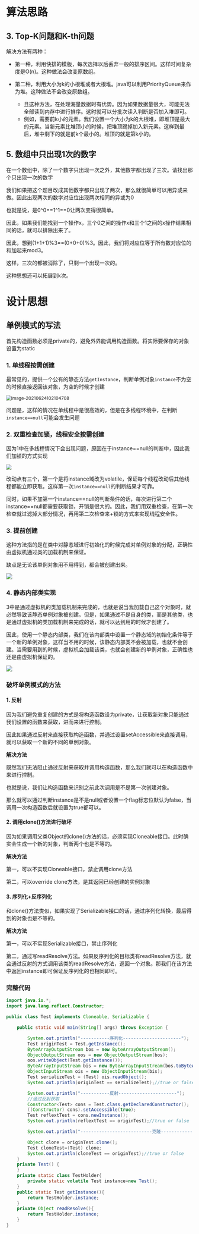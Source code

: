# 算法思路

## 3. Top-K问题和K-th问题

解决方法有两种：

- 第一种，利用快排的模版，每次选择以后丢弃一般的排序区间。这样时间复杂度是O(n)。这种做法会改变原数组。

- 第二种，利用大小为k的小根堆或者大根堆。java可以利用PriorityQueue来作为堆。这种做法不会改变原数组。
  - 且这种方法，在处理海量数据时有优势。因为如果数据量很大，可能无法全部读到内存中进行排序。这时就可以分批次读入判断是否加入堆即可。
  - 例如，需要前k小的元素。我们设置一个大小为k的大根堆，即堆顶是最大的元素。当新元素比堆顶小的时候，把堆顶踢掉加入新元素。这样到最后，堆中剩下的就是前k个最小的。堆顶的就是第k小的。

## 5. 数组中只出现1次的数字

在一个数组中，除了一个数字只出现一次之外，其他数字都出现了三次。请找出那个只出现一次的数字

我们如果把这个题目改成其他数字都只出现了两次，那么就很简单可以用异或来做。因此出现两次的数字对应位出现两次相同的异或为0

也就是说，是0^0==1^1==0让两次变得很简单。

因此，如果我们能找到一个操作x，三个0之间的操作x和三个1之间的x操作结果相同的话，就可以排除出来了。

因此，想到(1+1+1)%3==(0+0+0)%3。因此，我们将对应位等于所有数对应位的和加起来mod3。

这样，三次的都被消除了，只剩一个出现一次的。

这种思想还可以拓展到k次。

# 设计思想

## 单例模式的写法

首先构造函数必须是private的，避免外界能调用构造函数。将实际要保存的对象设置为static

### 1. 单线程按需创建

最常见的，提供一个公有的静态方法`getInstance`，判断单例对象`instance`不为空的时候直接返回该对象，为空的时候才创建

<img src="/Users/zhangshuyu/Library/Application Support/typora-user-images/image-20210624102104708.png" alt="image-20210624102104708" style="zoom:85%;" />

问题是，这样的情况在单线程中是很高效的，但是在多线程环境中，在判断`instance==null`可能会发生问题

### 2. 双重检查加锁，线程安全按需创建

因为1中在多线程情况下会出现问题，原因在于instance==null的判断中，因此我们加锁的方式实现

<img src="https://raw.githubusercontent.com/hattori7243/img/master/20210624102503.png" style="zoom:85%;" />

改动点有三个，第一个是将instance域改为volatile，保证每个线程改动后其他线程都能立即获取。这样第一次`instance==null`的判断结果才可靠。

同时，如果不加第一个instance==null的判断条件的话，每次进行第二个instance==null都需要获取锁，开销是很大的。因此，我们用双重检查，在第一次检查就过滤掉大部分情况，再用第二次检查来+锁的方式来实现线程安全性。

### 3. 提前创建

这种方法指的是在类中对静态域进行初始化的时候完成对单例对象的分配，正确性由虚拟机通过类的加载机制来保证。

缺点是无论该单例对象用不用得到，都会被创建出来。

![](https://raw.githubusercontent.com/hattori7243/img/master/20210624103038.png)

### 4. 静态内部类实现

3中是通过虚拟机的类加载机制来完成的，也就是说当我加载自己这个对象时，就必然导致该静态单例对象被创建。但是，如果通过不是自身的类，而是其他类，也是通过虚拟机的类加载机制来完成的话，就可以达到用的时候才创建了。

因此，使用一个静态内部类，我们在该内部类中设置一个静态域的初始化条件等于一个新的单例对象，这样当不用的时候，该静态内部类不会被加载，也就不会创建。当需要用到的时候，虚拟机会加载该类，也就会创建新的单例对象，正确性也还是由虚拟机保证的。

![](https://raw.githubusercontent.com/hattori7243/img/master/20210624103424.png)

### 破坏单例模式的方法

#### 1. 反射

因为我们避免重复创建的方式是将构造函数设为private，让获取新对象只能通过我们设置的函数来获取，进而来进行控制。

因此如果通过反射来直接获取构造函数，并通过设置setAccessible来直接调用，就可以获取一个新的不同的单例对象。

**解决方法**

既然我们无法阻止通过反射来获取并调用构造函数，那么我们就可以在构造函数中来进行控制。

也就是说，我们让构造函数来识别之前此次调用是不是第一次创建对象。

那么就可以通过判断instance是不是null或者设置一个flag标志位默认为false，当调用一次构造函数后就设置为true都可以。

#### 2. 调用clone()方法进行破坏

因为如果调用父类Object的clone()方法的话，必须实现Cloneable接口。此时确实会生成一个新的对象，判断两个也是不等的。

**解决方法**

第一，可以不实现Cloneable接口，禁止调用clone方法

第二，可以override clone方法，是其返回已经创建的实例对象

#### 3. 序列化+反序列化

和clone()方法类似，如果实现了Serializable接口的话，通过序列化转换，最后得到的对象也是不等的。

**解决方法**

第一，可以不实现Serializable接口，禁止序列化

第二，通过写readResolve方法。如果反序列化的目标类有readResolve方法，就会通过反射的方式调用该类的readResolve方法，返回一个对象。那我们在该方法中返回instance即可保证反序列化的也相同即可。

### 完整代码

```Java
import java.io.*;
import java.lang.reflect.Constructor;

public class Test implements Cloneable, Serializable {

    public static void main(String[] args) throws Exception {

        System.out.println("-----------序列化----------------------");
        Test originTest = Test.getInstance();
        ByteArrayOutputStream bos = new ByteArrayOutputStream();
        ObjectOutputStream oos = new ObjectOutputStream(bos);
        oos.writeObject(Test.getInstance());
        ByteArrayInputStream bis = new ByteArrayInputStream(bos.toByteArray());
        ObjectInputStream ois = new ObjectInputStream(bis);
        Test serializeTest = (Test) ois.readObject();
        System.out.println(originTest == serializeTest);//true or false

        System.out.println("-----------反射----------------------");
        //通过反射获取
        Constructor<Test> cons = Test.class.getDeclaredConstructor();
        ((Constructor) cons).setAccessible(true);
        Test reflextTest = cons.newInstance();
        System.out.println(reflextTest == originTest);//true or false

        System.out.println("---------------------------克隆----------------------");

        Object clone = originTest.clone();
        Test cloneTest=(Test) clone;
        System.out.println(cloneTest == originTest);//true or false
    }
    private Test() {
    }
    private static class TestHolder{
        private static volatile Test instance=new Test();
    }
    public static Test getInstance(){
        return TestHolder.instance;
    }
    private Object readResolve(){
        return TestHolder.instance;
    }
}
```

